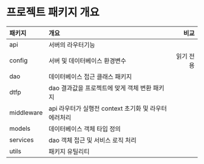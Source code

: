 # 프로젝트 패키지 개요

|패키지|개요|비교|
|:--------|:-----|---:|
|api|서버의 라우터기능||
|config| 서버 및 데이터베이스 환경변수| 읽기 전용|
|dao| 데이터베이스 접근 클래스 패키지||
|dtfp|dao 결과값을 프로젝트에 맞게 객체 변환 패키지||
|middleware| api 라우터가 실행전 context 초기화 및 라우터 에러처리|
|models| 데이터베이스 객체 타입 정의|
|services|dao 객체 접근 및 서비스 로직 처리 ||
|utils|패키지 유틸리티||
